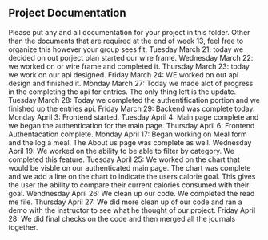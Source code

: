 ## Project Documentation

Please put any and all documentation for your project in this folder. Other than the documents that are required at the end of week 13, feel free to organize this however your group sees fit.
Tuesday March 21: today we decided on out porject plan started our wire frame.
Wednesday March 22: we worked on or wire frame and completed it.
Thursday March 23: today we work on our api designed.
Friday March 24: WE worked on out api design and finished it.
Monday March 27: Today we made alot of progress in the completing the api for entries. The only thing left is the update.
Tuesday March 28: Today we completed the authentification portion and we finished up the entries api.
Friday March 29: Backend was complete today.
Monday April 3: Frontend started.
Tuesday April 4: Main page complete and we began the authentication for the main page.
Thursday April 6: Frontend Authentacation complete.
Monday April 17: Began working on Meal form and the log a meal. The About us page was complete as well.
Wednesday April 19: We worked on the ability to be able to filter by category. We completed this feature.
Tuesday April 25: We worked on the chart that would be visble on our authenticated main page. The chart was complete and we add a line on the chart to indicate the users calorie goal. This gives the user the ability to compare their current calories consumed with their goal.
Wendnesday April 26: We clean up our code. We completed the read me file.
Thursday April 27: We did more clean up of our code and ran a demo with the instructor to see what he thought of our project.
Friday April 28: We did final checks on the code and then merged all the journals together.

